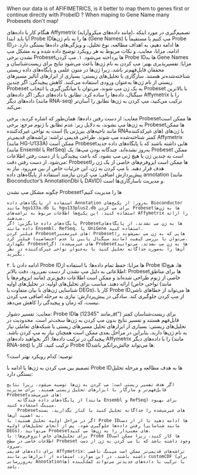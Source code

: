 When our data is of AFIFIMETRICS, is it better to map them to genes first or continue directly with ProbeID  ? When maping to Gene Name many Probesets don't map!

هنگام کار با داده‌های Affymetrix (مانند داده‌های میکروآرایه)، تصمیم‌گیری در مورد اینکه آیا باید ابتدا Probe IDها را به نام ژن‌ها (Gene Names) مپ کنیم یا مستقیماً با Probe IDها ادامه دهیم، به اهداف مطالعه، نوع تحلیل، و ویژگی‌های داده‌ها بستگی دارد. در ادامه، مزایا، معایب، و نکات مربوط به هر رویکرد توضیح داده شده و به مشکل مپ نشدن برخی Probesetها پرداخته می‌شود.
۱. مپ کردن Probe IDها به Gene Names
مزایا:    تفسیرپذیری بهتر: مپ کردن به نام ژن‌ها باعث می‌شود نتایج برای زیست‌شناسان و محققان قابل‌فهم‌تر باشد، زیرا ژن‌ها  در متون علمی و پایگاه‌های داده زیستی شناخته‌شده‌تر هستند.
    سازگاری با تحلیل‌های زیستی: بسیاری از ابزارهای آنالیز مسیرهای زیستی  از نام ژن‌ها به‌عنوان ورودی استفاده می‌کنند.
    کاهش پیچیدگی: اگر چندین Probeset به یک ژن مپ شوند، می‌توان با میانگین‌گیری یا انتخاب Probeset با بالاترین سیگنال، داده‌ها را ساده کرد.
    تطابق با داده‌های دیگر: اگر داده‌های Affymetrix را با داده‌های دیگر (مانند RNA-seq) ترکیب می‌کنید، مپ کردن به ژن‌ها تطابق را آسان‌تر می‌کند.

معایب:    از دست رفتن داده‌ها: همان‌طور که اشاره کردید، برخی Probesetها ممکن است به ژن‌ها مپ نشوند، به دلایل زیر:
        عدم تطابق با ژنوم مرجع: برخی Probesetها ممکن است به نواحی غیرکدکننده (مانند ناحیه‌های بین‌ژنی یا RNAهای غیرکدکننده) یا ژن‌های کمتر شناخته‌شده مپ شوند.
        طراحی قدیمی تراشه: تراشه‌های قدیمی‌تر Affymetrix (مانند HG-U133A) ممکن است Probesetهایی داشته باشند که با پایگاه‌های داده جدید (مانند Ensembl یا RefSeq) به‌روز نشده‌اند.
        چندگانه بودن مپ‌ها: یک Probeset ممکن است به چندین ژن یا هیچ ژنی مپ نشود، که باعث پیچیدگی یا از دست رفتن اطلاعات می‌شود.
    از دست رفتن دقت: Probesetها ممکن است ایزوفرم‌های خاصی از یک ژن را هدف قرار دهند. با مپ کردن به ژن، این جزئیات خاص از بین می‌رود.
    نیاز به پیش‌پردازش اضافی: مپ کردن نیازمند استفاده از پایگاه‌های داده annotation (مانند Bioconductor’s AnnotationDbi یا DAVID) و مدیریت ناسازگاری‌ها است.

چگونه مشکل مپ نشدن Probesetها را مدیریت کنیم؟

    استفاده از پایگاه‌های داده Annotation به‌روز: از پکیج‌های Bioconductor مانند hgu133a.db یا hgu133plus2.db برای مپ کردن Probesetها به ژن‌ها استفاده کنید. این پکیج‌ها اطلاعات مربوط به تراشه‌های Affymetrix را ارائه می‌دهند.
    پایگاه‌های داده جایگزین: اگر Probesetها به ژن مپ نشدند، از پایگاه‌های داده مانند Ensembl، RefSeq، یا UniGene استفاده کنید.
    فیلتر کردن Probesetهای غیرمعتبر: Probesetهایی که به ژن مپ نمی‌شوند را می‌توان با بررسی کیفیت (مانند سیگنال پایین یا عدم اختصاصیت) فیلتر کرد.
    نگهداری Probesetهای غیرمپ‌شده: اگر Probesetها به ژن مپ نشدند، می‌توانید آن‌ها را به‌صورت جداگانه تحلیل کنید یا به‌عنوان نواحی غیرکدکننده در نظر بگیرید.

۲. ادامه دادن با Probe IDها
مزایا: حفظ تمام داده‌ها: با استفاده از Probe IDها، هیچ اطلاعاتی به دلیل مپ نشدن از دست نمی‌رود.
    دقت بالاتر: Probesetها برای مناطق خاصی از ژنوم طراحی شده‌اند و ممکن است اطلاعات دقیق‌تری (مانند ایزوفرم‌ها یا نواحی خاص) ارائه دهند.
    مناسب برای تحلیل‌های اولیه: در تحلیل‌های اولیه (مانند شناسایی ژن‌های با بیان متفاوت یا DEGs)، کار با Probe IDها می‌تواند از خطاهای ناشی از مپ کردن جلوگیری کند.
    سادگی در پیش‌پردازش: نیازی به مرحله اضافی مپ کردن نیست، که زمان و پیچیدگی را کاهش می‌دهد.

معایب: تفسیر دشوار: Probe IDها (مانند "12345_at") برای زیست‌شناسان کمتر قابل‌فهم هستند و تفسیر نتایج بدون مپ کردن به ژن‌ها سخت‌تر است.
    محدودیت در تحلیل‌های زیستی: بسیاری از ابزارهای تحلیل مسیرهای زیستی یا شبکه‌های تعاملی نیاز به نام ژن‌ها دارند، بنابراین در مراحل بعدی ممکن است همچنان نیاز به مپ کردن باشد.
    پیچیدگی در ترکیب داده‌ها: اگر بخواهید داده‌های Affymetrix را با داده‌های دیگر (مانند RNA-seq) ترکیب کنید، کار با Probe IDها می‌تواند چالش‌برانگیز باشد.

توصیه: کدام رویکرد بهتر است؟

تصمیم بین مپ کردن به ژن‌ها یا ادامه با Probe IDها به هدف مطالعه و مرحله تحلیل بستگی دارد:

    اگر هدف تفسیر زیستی است: مپ کردن به ژن‌ها توصیه می‌شود، زیرا نتایج قابل‌فهم‌تر و سازگار با ابزارهای تحلیل زیستی هستند. برای مدیریت Probesetهای غیرمپ‌شده:
        از پایگاه‌های داده چندگانه (مانند Ensembl و RefSeq) برای بهبود مپینگ استفاده کنید.
        Probesetهای غیرمپ‌شده را جداگانه تحلیل کنید یا کنار بگذارید، بسته به اهمیت آن‌ها.
    اگر در مراحل اولیه تحلیل هستید: با Probe IDها ادامه دهید تا از از دست رفتن داده‌ها جلوگیری شود. پس از انجام تحلیل‌های اولیه (مانند شناسایی DEGs)، می‌توانید Probesetهای معنی‌دار را به ژن‌ها مپ کنید.
    برای تحلیل‌های خاص ایزوفرم‌ها: با Probe IDها کار کنید، زیرا ممکن است اطلاعات خاصی در سطح Probeset وجود داشته باشد که با مپ کردن به ژن از دست می‌رود.
    برای داده‌های قدیمی Affymetrix: تراشه‌های قدیمی‌تر ممکن است مپینگ ناقصی داشته باشند. در این موارد، استفاده از ابزارهایی مانند customCDF (برای به‌روزرسانی Annotationها) یا ترکیب با داده‌های جدیدتر می‌تواند کمک‌کننده باشد.
